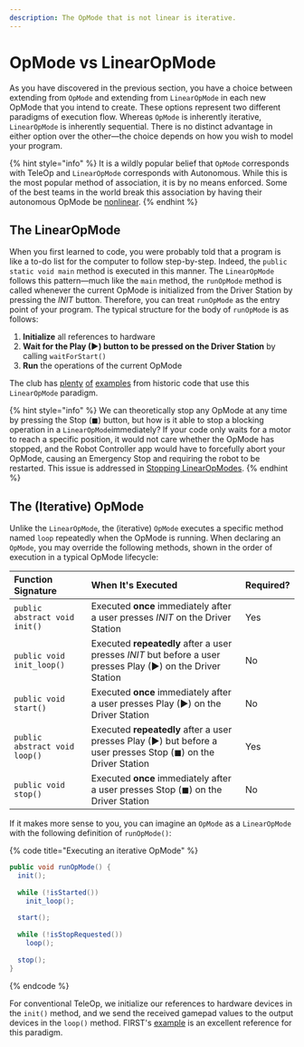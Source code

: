 ```yaml
---
description: The OpMode that is not linear is iterative.
---
```


# OpMode vs LinearOpMode

As you have discovered in the previous section, you have a choice between extending from `OpMode` and extending from `LinearOpMode` in each new OpMode that you intend to create. These options represent two different paradigms of execution flow. Whereas `OpMode` is inherently iterative, `LinearOpMode` is inherently sequential. There is no distinct advantage in either option over the other—the choice depends on how you wish to model your program.

{% hint style="info" %}
It is a wildly popular belief that `OpMode` corresponds with TeleOp and `LinearOpMode` corresponds with Autonomous. While this is the most popular method of association, it is by no means enforced. Some of the best teams in the world break this association by having their autonomous OpMode be [nonlinear](https://bitbucket.org/PeterTheEarthling/version-4.3/src/master/ftc_app-master/TeamCode/src/main/java/HelperClasses/Auto.java).
{% endhint %}

## The LinearOpMode

When you first learned to code, you were probably told that a program is like a to-do list for the computer to follow step-by-step. Indeed, the `public static void main` method is executed in this manner. The `LinearOpMode` follows this pattern—much like the `main` method, the `runOpMode` method is called whenever the current OpMode is initialized from the Driver Station by pressing the _INIT_ button. Therefore, you can treat `runOpMode` as the entry point of your program. The typical structure for the body of `runOpMode` is as follows:

1. **Initialize** all references to hardware
2. **Wait for the Play \(▶\) button to be pressed on the Driver Station** by calling `waitForStart()`
3. **Run** the operations of the current OpMode

The club has [plenty](https://github.com/ARC-Thunder/Rover-Ruckus/blob/81609d6b0197b887c1569a39b6fbbfb1eea1bf55/TeamCode/src/main/java/com/andoverrobotics/core/examples/TankDriveAutonomousExample.java#L15) [of](https://github.com/ARC-Thunder/teamcode/blob/3829a4eb1866220c5239d494ea30e5067c8a73ee/VuforiaAutonomous.java#L60) [examples](https://github.com/ARC-Lightning/Rover_Ruckus-2018-2019/blob/master/TeamCode/src/main/java/org/firstinspires/ftc/teamcode/autonomous/AutoOpMode.java#L38) from historic code that use this `LinearOpMode` paradigm.

{% hint style="info" %}
We can theoretically stop any OpMode at any time by pressing the Stop \(◼\) button, but how is it able to stop a blocking operation in a `LinearOpMode`immediately? If your code only waits for a motor to reach a specific position, it would not care whether the OpMode has stopped, and the Robot Controller app would have to forcefully abort your OpMode, causing an Emergency Stop and requiring the robot to be restarted. This issue is addressed in [Stopping LinearOpModes](stopping-linearopmodes.md).
{% endhint %}

## The \(Iterative\) OpMode

Unlike the `LinearOpMode`, the \(iterative\) `OpMode` executes a specific method named `loop` repeatedly when the OpMode is running. When declaring an `OpMode`, you may override the following methods, shown in the order of execution in a typical OpMode lifecycle:

| Function Signature | When It's Executed | Required? |
| :--- | :--- | :--- |
| `public abstract void init()` | Executed **once** immediately after a user presses _INIT_ on the Driver Station | Yes |
| `public void init_loop()` | Executed **repeatedly** after a user presses _INIT_ but before a user presses Play \(▶\) on the Driver Station | No |
| `public void start()` | Executed **once** immediately after a user presses Play \(▶\) on the Driver Station | No |
| `public abstract void loop()` | Executed **repeatedly** after a user presses Play \(▶\) but before a user presses Stop \(◼\) on the Driver Station | Yes |
| `public void stop()` | Executed **once** immediately after a user presses Stop \(◼\) on the Driver Station | No |

If it makes more sense to you, you can imagine an `OpMode` as a `LinearOpMode` with the following definition of `runOpMode()`:

{% code title="Executing an iterative OpMode" %}
```java
public void runOpMode() {
  init();
  
  while (!isStarted())
    init_loop();
    
  start();
  
  while (!isStopRequested())
    loop();
    
  stop();
}
```
{% endcode %}

For conventional TeleOp, we initialize our references to hardware devices in the `init()` method, and we send the received gamepad values to the output devices in the `loop()` method. FIRST's [example](https://github.com/FIRST-Tech-Challenge/SkyStone/blob/master/FtcRobotController/src/main/java/org/firstinspires/ftc/robotcontroller/external/samples/BasicOpMode_Iterative.java) is an excellent reference for this paradigm.

